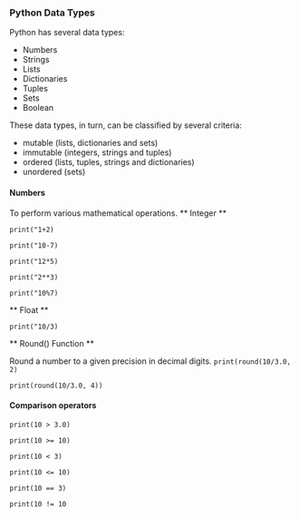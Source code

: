 ### Python Data Types
Python has several data types:
- Numbers
- Strings
- Lists
- Dictionaries
- Tuples
- Sets
- Boolean

These data types, in turn, can be classified by several criteria:
- mutable (lists, dictionaries and sets)
- immutable (integers, strings and tuples)
- ordered (lists, tuples, strings and dictionaries)
- unordered (sets)


#### Numbers
To perform various mathematical operations.
** Integer **

`print("1+2)`

`print("10-7)`

`print("12*5)`

`print("2**3)`

`print("10%7)`



** Float **

`print("10/3)`



** Round() Function **

 Round a number to a given precision in decimal digits.
`print(round(10/3.0, 2)`

`print(round(10/3.0, 4))`


#### Comparison operators
`print(10 > 3.0)`

`print(10 >= 10)`

`print(10 < 3)`

`print(10 <= 10)`

`print(10 == 3)`

`print(10 != 10`



 
 
